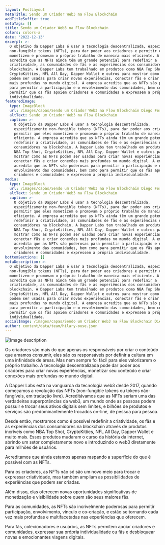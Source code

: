 ```yaml
---
layout: PostLayout
metaTitle: Sendo um Criador Web3 na Flow Blockchain
addTitleSuffix: true
metaTags: []
title: Sendo um Criador Web3 na Flow Blockchain
colors: colors-a
date: '2022-12-13'
excerpt: >-
  O objetivo da Dapper Labs é usar a tecnologia descentralizada, especificamente
  non-fungible tokens (NFTs), para dar poder aos criadores e permitir que eles
  monetizem e promovam o próprio trabalho de maneira mais eficiente. A empresa
  acredita que as NFTs ainda têm um grande potencial para redefinir a
  criatividade, as comunidades de fãs e as experiências dos consumidores na
  blockchain. A Dapper Labs tem trabalhado em produtos como NBA Top Shot,
  CryptoKitties, NFL All Day, Dapper Wallet e outros para mostrar como as NFTs
  podem ser usadas para criar novas experiências, conectar fãs e criar conexões
  mais profundas no mundo digital. A empresa acredita que as NFTs são poderosas
  para permitir a participação e o envolvimento das comunidades, bem como para
  permitir que os fãs apoiem criadores e comunidades e expressem a própria
  individualidade.
featuredImage:
  type: ImageBlock
  url: /images/capas/Sendo um Criador Web3 na Flow Blockchain Diego Fornalha.png
  altText: Sendo um Criador Web3 na Flow Blockchain
  caption: >-
    O objetivo da Dapper Labs é usar a tecnologia descentralizada,
    especificamente non-fungible tokens (NFTs), para dar poder aos criadores e
    permitir que eles monetizem e promovam o próprio trabalho de maneira mais
    eficiente. A empresa acredita que as NFTs ainda têm um grande potencial para
    redefinir a criatividade, as comunidades de fãs e as experiências dos
    consumidores na blockchain. A Dapper Labs tem trabalhado em produtos como
    NBA Top Shot, CryptoKitties, NFL All Day, Dapper Wallet e outros para
    mostrar como as NFTs podem ser usadas para criar novas experiências,
    conectar fãs e criar conexões mais profundas no mundo digital. A empresa
    acredita que as NFTs são poderosas para permitir a participação e o
    envolvimento das comunidades, bem como para permitir que os fãs apoiem
    criadores e comunidades e expressem a própria individualidade.
media:
  type: ImageBlock
  url: /images/capas/Sendo um Criador Web3 na Flow Blockchain Diego Fornalha.png
  altText: Sendo um Criador Web3 na Flow Blockchain
  caption: >-
    O objetivo da Dapper Labs é usar a tecnologia descentralizada,
    especificamente non-fungible tokens (NFTs), para dar poder aos criadores e
    permitir que eles monetizem e promovam o próprio trabalho de maneira mais
    eficiente. A empresa acredita que as NFTs ainda têm um grande potencial para
    redefinir a criatividade, as comunidades de fãs e as experiências dos
    consumidores na blockchain. A Dapper Labs tem trabalhado em produtos como
    NBA Top Shot, CryptoKitties, NFL All Day, Dapper Wallet e outros para
    mostrar como as NFTs podem ser usadas para criar novas experiências,
    conectar fãs e criar conexões mais profundas no mundo digital. A empresa
    acredita que as NFTs são poderosas para permitir a participação e o
    envolvimento das comunidades, bem como para permitir que os fãs apoiem
    criadores e comunidades e expressem a própria individualidade.
bottomSections: []
metaDescription: >-
  O objetivo da Dapper Labs é usar a tecnologia descentralizada, especificamente
  non-fungible tokens (NFTs), para dar poder aos criadores e permitir que eles
  monetizem e promovam o próprio trabalho de maneira mais eficiente. A empresa
  acredita que as NFTs ainda têm um grande potencial para redefinir a
  criatividade, as comunidades de fãs e as experiências dos consumidores na
  blockchain. A Dapper Labs tem trabalhado em produtos como NBA Top Shot,
  CryptoKitties, NFL All Day, Dapper Wallet e outros para mostrar como as NFTs
  podem ser usadas para criar novas experiências, conectar fãs e criar conexões
  mais profundas no mundo digital. A empresa acredita que as NFTs são poderosas
  para permitir a participação e o envolvimento das comunidades, bem como para
  permitir que os fãs apoiem criadores e comunidades e expressem a própria
  individualidade.
socialImage: /images/capas/Sendo um Criador Web3 na Flow Blockchain Diego Fornalha.png
author: content/data/team/hilary-ouse.json
---
```

![Image description](https://web3dev-forem-production.s3.amazonaws.com/uploads/articles/ue3ouyrh5n6127516rks.png)

Os criadores são mais do que apenas os responsáveis por criar o conteúdo que amamos consumir, eles são os responsáveis por definir a cultura em uma infinidade de áreas. Mas nem sempre foi fácil para eles valorizarem o próprio trabalho. A tecnologia descentralizada pode dar poder aos criadores para criar novas experiências, monetizar seu conteúdo e criar conexões mais profundas no mundo digital.

A Dapper Labs está na vanguarda da tecnologia web3 desde 2017, quando começamos a revolução das NFTs (non-fungible tokens ou tokens não-fungíveis, em tradução livre). Acreditávamos que as NFTs seriam uma das verdadeiras superpotências da web3, um mundo onde as pessoas podem possuir e trocar seus ativos digitais sem limites, e bilhões de produtos e serviços são predominantemente trocados on-line, de pessoa para pessoa.

Desde então, mostramos como é possível redefinir a criatividade, os fãs e as experiências dos consumidores na blockchain através de produtos incríveis como NBA Top Shot, CryptoKitties, NFL All Day, Dapper Wallet e muito mais. Esses produtos mudaram o curso da história da internet, abrindo um setor completamente novo e introduzindo o web3 diretamente para milhões de usuários.

Acreditamos que ainda estamos apenas raspando a superfície do que é possível com as NFTs.

Para os criadores, as NFTs não só são um novo meio para trocar e expressar criatividade, mas também ampliam as possibilidades de experiências que podem ser criadas.

Além disso, elas oferecem novas oportunidades significativas de monetização e visibilidade sobre quem são seus maiores fãs.

Para as comunidades, as NFTs são incrivelmente poderosas para permitir participação, envolvimento, vínculo e co-criação, e estão se tornando cada vez mais profundas e multifacetadas nas experiências que oferecem.

Para fãs, colecionadores e usuários, as NFTs permitem apoiar criadores e comunidades, expressar sua própria individualidade ou fãs e desbloquear novas e emocionantes viagens digitais.
